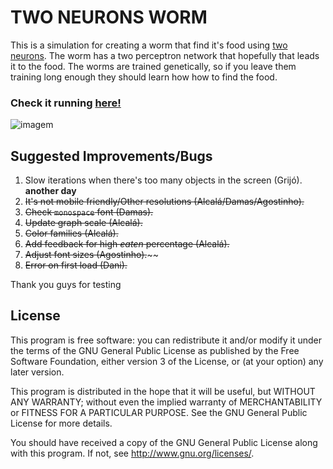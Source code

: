 # TWO NEURONS WORM

This is a simulation for creating a worm that find it's food using [two neurons](https://phys.org/news/2018-07-reveals-complex-math-worms-food.html).
The worm has a two perceptron network that hopefully that leads it to the food.
The worms are trained genetically, so if you leave them training long enough they
should learn how how to find the food.

### Check it running [here!](https://luxedo.github.io/two-neurons-worm/)

![imagem](https://raw.githubusercontent.com/luxedo/two-neurons-worm/master/assets/img/screenshot.png)

## Suggested Improvements/Bugs

1.  Slow iterations when there's too many objects in the screen (Grijó). **another day**
2.  ~~It's not mobile friendly/Other resolutions (Alcalá/Damas/Agostinho).~~
3.  ~~Check `monospace` font (Damas).~~
4.  ~~Update graph scale (Alcalá).~~
5.  ~~Color families (Alcalá).~~
6.  ~~Add feedback for high *eaten* percentage (Alcalá).~~
7.  ~~Adjust font sizes (Agostinho).~~~~
8.  ~~Error on first load (Dani).~~

Thank you guys for testing

## License

This program is free software: you can redistribute it and/or modify it under the terms of the GNU General Public License as published by the Free Software Foundation, either version 3 of the License, or (at your option) any later version.

This program is distributed in the hope that it will be useful, but WITHOUT ANY WARRANTY; without even the implied warranty of MERCHANTABILITY or FITNESS FOR A PARTICULAR PURPOSE. See the GNU General Public License for more details.

You should have received a copy of the GNU General Public License along with this program. If not, see http://www.gnu.org/licenses/.
